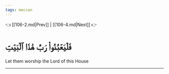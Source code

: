 ```yaml
---
tags: meccan
---
```


👈 [[106-2.md|Prev]] | [[106-4.md|Next]] 👉

# فَلۡيَعۡبُدُواْ رَبَّ هَٰذَا ٱلۡبَيۡتِ

Let them worship the Lord of this House

---


